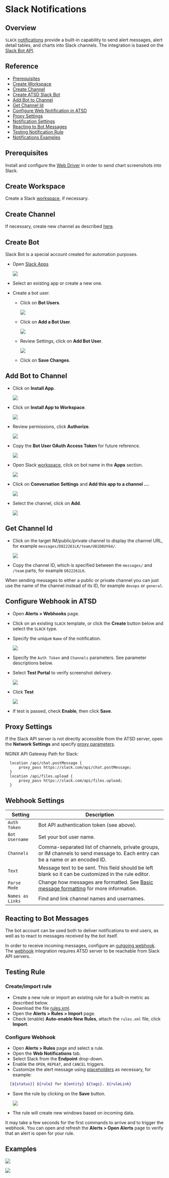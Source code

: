 # Slack Notifications

## Overview

`SLACK` [notifications](../notifications/README.md) provide a built-in capability to send alert messages, alert detail tables, and charts into Slack channels. The integration is based on the [Slack Bot API](https://api.slack.com/bot-users).

## Reference

* [Prerequisites](#prerequisites)
* [Create Workspace](#create-workspace)
* [Create Channel](#create-channel)
* [Create ATSD Slack Bot](#create-atsd-slack-bot)
* [Add Bot to Channel](#add-bot-to-channel)
* [Get Channel Id](#get-channel-id)
* [Configure Web Notification in ATSD](#configure-web-notification-in-atsd)
* [Proxy Settings](#proxy-settings)
* [Notification Settings](#notification-settings)
* [Reacting to Bot Messages](#reacting-to-bot-messages)
* [Testing Notification Rule](#testing-notification-rule)
* [Notifications Examples](#notifications-examples)

## Prerequisites

Install and configure the [Web Driver](web-driver.md) in order to send chart screenshots into Slack.

## Create Workspace

Create a Slack [workspace](https://slack.com/create), if necessary.

## Create Channel

If necessary, create new channel as described [here](https://get.slack.help/hc/en-us/articles/201402297-Create-a-channel).

## Create Bot

Slack Bot is a special account created for automation purposes.

* Open [Slack Apps](https://api.slack.com/apps/)

   ![](./images/outgoing_webhook_slack_1.png)

* Select an existing app or create a new one.

* Create a bot user.

  * Click on **Bot Users**.

       ![](./images/outgoing_webhook_slack_2.png)

  * Click on **Add a Bot User**.

       ![](./images/outgoing_webhook_slack_3.png)

  * Review Settings, click on **Add Bot User**.

       ![](./images/outgoing_webhook_slack_4.png)

  * Click on **Save Changes**.

## Add Bot to Channel

* Click on **Install App**.

    ![](./images/slack_3.png)

* Click on **Install App to Workspace**.

   ![](./images/outgoing_webhook_slack_12.png)

* Review permissions, click **Authorize**.

   ![](./images/outgoing_webhook_slack_13.png)

* Copy the **Bot User OAuth Access Token** for future reference.

   ![](./images/slack_4.png)

* Open Slack [workspace](https://my.slack.com/), click on bot name in the **Apps** section.

   ![](./images/outgoing_webhook_slack_14.png)

* Click on **Conversation Settings**  and **Add this app to a channel ...**.

    ![](./images/slack_5.png)

* Select the channel, click on **Add**.

    ![](./images/slack_6.png)

## Get Channel Id

* Click on the target IM/public/private channel to display the channel URL, for example `messages/D822261LK/team/U81D8UY64/`.

     ![](./images/slack_channel_id.png)

* Copy the channel ID, which is specified between the `messages/` and `/team` parts, for example `D822261LK`.

When sending messages to either a public or private channel you can just use the name of the channel instead of its ID, for example `devops` or `general`.

## Configure Webhook in ATSD

* Open **Alerts > Webhooks** page.
* Click on an existing `SLACK` template, or click the **Create** button below and select the `SLACK` type.
* Specify the unique `Name` of the notification.

    ![](./images/slack_1.png)

* Specify the `Auth Token` and `Channels` parameters. See parameter descriptions below.
* Select **Test Portal** to verify screenshot delivery.

    ![](./images/slack-settings.png)

* Click **Test**

   ![](./images/slack_2.png)

* If test is passed, check **Enable**, then click **Save**.

## Proxy Settings

If the Slack API server is not directly accessible from the ATSD server, open the **Network Settings** and specify [proxy parameters](../notifications/README.md#network-settings).

NGINX API Gateway Path for Slack:

```ls
  location /api/chat.postMessage {
      proxy_pass https://slack.com/api/chat.postMessage;
  }
  location /api/files.upload {
      proxy_pass https://slack.com/api/files.upload;
  }
```

## Webhook Settings

|**Setting**|**Description**|
|---|---|
|`Auth Token`|Bot API authentication token (see above).|
|`Bot Username`|Set your bot user name.|
|`Channels`|Comma-separated list of channels, private groups, or IM channels to send message to. Each entry can be a name or an encoded ID.|
|`Text`|Message text to be sent. This field should be left blank so it can be customized in the rule editor.|
|`Parse Mode`|Change how messages are formatted. See [Basic message formatting](https://api.slack.com/docs/message-formatting) for more information.|
|`Names as Links`|Find and link channel names and usernames.|

## Reacting to Bot Messages

The bot account can be used both to deliver notifications to end users, as well as to react to messages received by the bot itself.

In order to receive incoming messages, configure an [outgoing webhook](outgoing-webhook-slack.md). The [webhook](outgoing-webhook-slack.md) integration requires ATSD server to be reachable from Slack API servers.

## Testing Rule

### Create/import rule

* Create a new rule or import an existing rule for a built-in metric as described below.
* Download the file [rules.xml](resources/rules.xml).
* Open the **Alerts > Rules > Import** page.
* Check (enable) **Auto-enable New Rules**, attach the `rules.xml` file, click **Import**.

### Configure Webhook

* Open **Alerts > Rules** page and select a rule.
* Open the **Web Notifications** tab.
* Select Slack from the **Endpoint** drop-down.
* Enable the `OPEN`, `REPEAT`, and `CANCEL` triggers.
* Customize the alert message using [placeholders](../placeholders.md) as necessary, for example:

```bash
  [${status}] ${rule} for ${entity} ${tags}. ${ruleLink}
```

* Save the rule by clicking on the **Save** button.

  ![](./images/slack_7.png)

* The rule will create new windows based on incoming data.

It may take a few seconds for the first commands to arrive and to trigger the webhook. You can open and refresh the **Alerts > Open Alerts** page to verify that an alert is open for your rule.

## Examples

![](./images/slack_test_1.png)

![](./images/slack_test_2.png)
